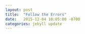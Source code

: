 ```yaml
---
layout: post
title:  "Follow the Errors"
date:   2015-12-04 10:05:00 -0700
categories: jekyll update
---
```


